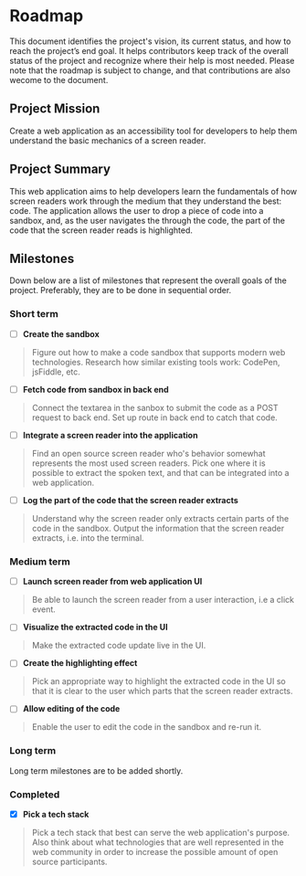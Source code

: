# Roadmap
This document identifies the project's vision, its current status, and how to reach the project’s end goal. It helps contributors keep track of the overall status of the project and recognize where their help is most needed. Please note that the roadmap is subject to change, and that contributions are also wecome to the document.

## Project Mission
Create a web application as an accessibility tool for developers to help them understand the basic mechanics of a screen reader.

## Project Summary
This web application aims to help developers learn the fundamentals of how screen readers work through the medium that they understand the best: code. The application allows the user to drop a piece of code into a sandbox, and, as the user navigates the through the code, the part of the code that the screen reader reads is highlighted.

## Milestones
Down below are a list of milestones that represent the overall goals of the project. Preferably, they are to be done in sequential order.

### Short term
- [ ] **Create the sandbox**
> Figure out how to make a code sandbox that supports modern web technologies. Research how similar existing tools work: CodePen, jsFiddle, etc.
- [ ] **Fetch code from sandbox in back end**
> Connect the textarea in the sanbox to submit the code as a POST request to back end. Set up route in back end to catch that code.
- [ ] **Integrate a screen reader into the application**
> Find an open source screen reader who's behavior somewhat represents the most used screen readers. Pick one where it is possible to extract the spoken text, and that can be integrated into a web application.
- [ ] **Log the part of the code that the screen reader extracts**
>  Understand why the screen reader only extracts certain parts of the code in the sandbox. Output the information that the screen reader extracts, i.e. into the terminal.

### Medium term
- [ ] **Launch screen reader from web application UI**
> Be able to launch the screen reader from a user interaction, i.e a click event.
- [ ] **Visualize the extracted code in the UI**
> Make the extracted code update live in the UI.
- [ ] **Create the highlighting effect**
> Pick an appropriate way to highlight the extracted code in the UI so that it is clear to the user which parts that the screen reader extracts.
- [ ] **Allow editing of the code**
> Enable the user to edit the code in the sandbox and re-run it.

### Long term
Long term milestones are to be added shortly.

### Completed
- [x] **Pick a tech stack**
> Pick a tech stack that best can serve the web application's purpose. Also think about what technologies that are well represented in the web community in order to increase the possible amount of open source participants.
